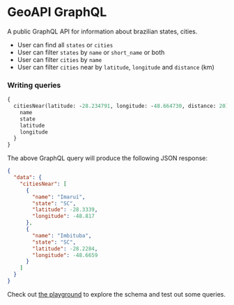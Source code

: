 # GeoAPI GraphQL

A public GraphQL API for information about brazilian states, cities.

- User can find all `states` or `cities`
- User can filter `states` by `name` or `short_name` or both
- User can filter `cities` by `name`
- User can filter `cities` near by `latitude`, `longitude` and `distance` (km)

### Writing queries

```graphql
{
  citiesNear(latitude: -28.234791, longitude: -48.664730, distance: 20) {
    name
    state
    latitude
    longitude
  }
}
```

The above GraphQL query will produce the following JSON response:

```json
{
  "data": {
    "citiesNear": [
      {
        "name": "Imaruí",
        "state": "SC",
        "latitude": -28.3339,
        "longitude": -48.817
      },
      {
        "name": "Imbituba",
        "state": "SC",
        "latitude": -28.2284,
        "longitude": -48.6659
      }
    ]
  }
}
```

Check out [the playground](https://geoapi-graphql.herokuapp.com/) to explore the schema and test out some queries.
